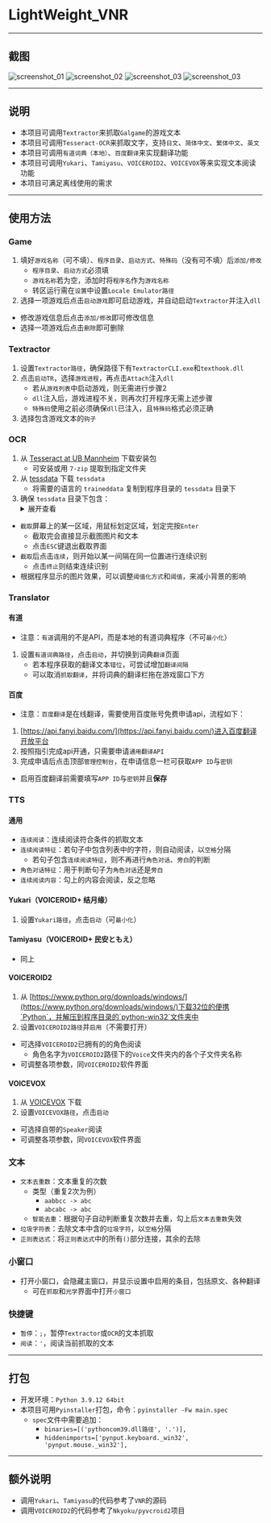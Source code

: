 # LightWeight_VNR

---

## 截图

![screenshot_01](Screenshot/screenshot_01.png)
![screenshot_02](Screenshot/screenshot_02.png)
![screenshot_03](Screenshot/screenshot_03.png)
![screenshot_03](Screenshot/screenshot_04.png)

---

## 说明

- 本项目可调用`Textractor`来抓取`Galgame`的游戏文本
- 本项目可调用`Tesseract-OCR`来抓取文字，支持`日文`、`简体中文`、`繁体中文`、`英文`
- 本项目可调用`有道词典（本地）`、`百度翻译`来实现翻译功能
- 本项目可调用`Yukari`、`Tamiyasu`、`VOICEROID2`、`VOICEVOX`等来实现文本阅读功能
- 本项目可满足离线使用的需求

---

## 使用方法

### Game

1. 填好`游戏名称`（可不填）、`程序目录`、`启动方式`、`特殊码`（没有可不填）后`添加/修改`
    - `程序目录`、`启动方式`必须填
    - `游戏名称`若为空，添加时将`程序名`作为`游戏名称`
    - 转区运行需在`设置`中设置`Locale Emulator路径`
2. 选择一项游戏后点击`启动游戏`即可启动游戏，并自动启动`Textractor`并注入`dll`
- 修改游戏信息后点击`添加/修改`即可修改信息
- 选择一项游戏后点击`删除`即可删除

### Textractor

1. 设置`Textractor路径`，确保路径下有`TextractorCLI.exe`和`texthook.dll`
2. 点击`启动TR`，选择`游戏进程`，再点击`Attach`注入`dll`
    - 若从`游戏列表`中启动游戏，则无需进行步骤2
    - `dll`注入后，游戏进程不关，则再次打开程序无需上述步骤
    - `特殊码`使用之前必须确保`dll`已注入，且`特殊码`格式必须正确
3. 选择包含游戏文本的`钩子`

### OCR

1. 从 [Tesseract at UB Mannheim](https://github.com/UB-Mannheim/tesseract/wiki) 下载安装包
    - 可安装或用 `7-zip` 提取到指定文件夹
2. 从 [tessdata](https://github.com/tesseract-ocr/tessdata/releases) 下载 `tessdata`
    - 将需要的语言的 `traineddata` 复制到程序目录的 `tessdata` 目录下
3. 确保 `tessdata` 目录下包含：
    <details>
    <summary>展开查看</summary>
    <pre>
    <code>
    ├── tessdata
    │   ├── chi_sim.traineddata
    │   ├── chi_sim_vert.traineddata
    │   ├── chi_tra.traineddata
    │   ├── chi_tra_vert.traineddata
    │   ├── eng.traineddata
    │   ├── jpn.traineddata
    │   └── jpn_vert.traineddata
    ├── *
    </code>
    </pre>
    </details>
- `截取`屏幕上的某一区域，用鼠标划定区域，划定完按`Enter`
    - 截取完会直接显示截图图片和文本
    - 点击`ESC`键退出截取界面
- `截取`后点击`连续`，则开始以某一间隔在同一位置进行连续识别
    - 点击`终止`则结束连续识别
- 根据程序显示的图片效果，可以调整`阈值化方式`和`阈值`，来减小背景的影响

### Translator

#### 有道

- 注意：`有道`调用的不是API，而是本地的有道词典程序（不可`最小化`）
1. 设置`有道词典路径`，点击`启动`，并切换到词典`翻译`页面
    - 若本程序获取的翻译文本`错位`，可尝试增加`翻译间隔`
    - 可以取消`抓取翻译`，并将词典的翻译栏拖在游戏窗口下方

#### 百度

- 注意：`百度翻译`是在线翻译，需要使用百度账号免费申请api，流程如下：
1. [https://api.fanyi.baidu.com/](https://api.fanyi.baidu.com/)进入百度翻译开放平台
2. 按照指引完成api开通，只需要申请`通用翻译API`
3. 完成申请后点击顶部`管理控制台`，在申请信息一栏可获取`APP ID`与`密钥`
- 启用百度翻译前需要填写`APP ID`与`密钥`并且**保存**

### TTS

#### 通用

- `连续阅读`：连续阅读符合条件的抓取文本
- `连续阅读特征`：若句子中包含列表中的字符，则自动阅读，以`空格`分隔
    - 若句子包含`连续阅读特征`，则不再进行`角色对话`、`旁白`的判断
- `角色对话特征`：用于判断句子为`角色对话`还是`旁白`
- `连续阅读内容`：勾上的内容会阅读，反之忽略

#### Yukari（VOICEROID+ 结月缘）

1. 设置`Yukari路径`，点击`启动`（可`最小化`）

#### Tamiyasu（VOICEROID+ 民安ともえ）

- 同上

#### VOICEROID2

1. 从 [https://www.python.org/downloads/windows/](https://www.python.org/downloads/windows/)下载32位的便携`Python`，并解压到程序目录的`python-win32`文件夹中
2. 设置`VOICEROID2路径`并`启用`（不需要打开）
- 可选择`VOICEROID2`已拥有的的角色阅读
    - 角色名字为`VOICEROID2`路径下的`Voice`文件夹内的各个子文件夹名称
- 可调整各项参数，同`VOICEROID2`软件界面

#### VOICEVOX

1. 从 [VOICEVOX](https://github.com/VOICEVOX/voicevox/releases) 下载
2. 设置`VOICEVOX路径`，点击`启动`
- 可选择自带的`Speaker`阅读
- 可调整各项参数，同`VOICEVOX`软件界面

### 文本

- `文本去重数`：文本重复的次数
    - 类型（重复2次为例）
        - `aabbcc -> abc`
        - `abcabc -> abc`
    - `智能去重`：根据句子自动判断重复次数并去重，勾上后`文本去重数`失效
- `垃圾字符表`：去除文本中含的`垃圾字符`，以`空格`分隔
- `正则表达式`：将`正则表达式`中的所有`()`部分连接，其余的去除

### 小窗口

- 打开小窗口，会隐藏主窗口，并显示设置中启用的条目，包括原文、各种翻译
    - 可在`抓取`和`光学`界面中打开`小窗口`

### 快捷键

- `暂停`：`;`，暂停`Textractor`或`OCR`的文本抓取
- `阅读`：`'`，阅读当前抓取的文本

---

## 打包

- 开发环境：`Python 3.9.12 64bit`
- 本项目可用`Pyinstaller`打包，命令：`pyinstaller -Fw main.spec`
    - `spec`文件中需要追加：
        - `binaries=[('pythoncom39.dll路径', '.')],`
        - `hiddenimports=['pynput.keyboard._win32', 'pynput.mouse._win32'],`

---

## 额外说明

- 调用`Yukari`、`Tamiyasu`的代码参考了`VNR`的源码
- 调用`VOICEROID2`的代码参考了`Nkyoku/pyvcroid2`项目

